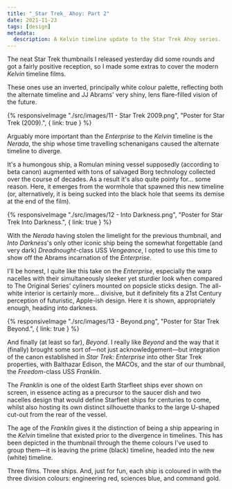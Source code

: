 ```yaml
---
title: "_Star Trek_ Ahoy: Part 2"
date: 2021-11-23
tags: [design]
metadata:
  description: A Kelvin timeline update to the Star Trek Ahoy series.
---
```


The neat Star Trek thumbnails I released yesterday did some rounds and got a fairly positive reception, so I made some extras to cover the modern _Kelvin_ timeline films.

These ones use an inverted, principally white colour palette, reflecting both the alternate timeline and JJ Abrams' very shiny, lens flare-filled vision of the future.

{% responsiveImage "./src/images/11 - Star Trek 2009.png", "Poster for Star Trek (2009).", { link: true } %}

Arguably more important than the _Enterprise_ to the _Kelvin_ timeline is the _Nerada_, the ship whose time travelling schenanigans caused the alternate timeline to diverge.

It's a humongous ship, a Romulan mining vessel supposedly (according to beta canon) augmented with tons of salvaged Borg technology collected over the course of decades. As a result it's also quite pointy for... some reason. Here, it emerges from the wormhole that spawned this new timeline (or, alternatively, it is being sucked into the black hole that seems its demise at the end of the film).

{% responsiveImage "./src/images/12 - Into Darkness.png", "Poster for Star Trek Into Darkness.", { link: true } %}

With the _Nerada_ having stolen the limelight for the previous thumbnail, and _Into Darkness_'s only other iconic ship being the somewhat forgettable (and very dark) _Dreadnought_\-class USS _Vengeance_, I opted to use this time to show off the Abrams incarnation of the _Enterprise_.

I'll be honest, I quite like this take on the _Enterprise_, especially the warp nacelles with their simultaneously sleeker yet sturdier look when compared to The Original Series' cyliners mounted on popsicle sticks design. The all-white interior is certainly more... divisive, but it definitely fits a 21st Century perception of futuristic, Apple-ish design. Here it is shown, appropriately enough, heading into darkness.

{% responsiveImage "./src/images/13 - Beyond.png", "Poster for Star Trek Beyond.", { link: true } %}

And finally (at least so far), _Beyond_. I really like _Beyond_ and the way that it (finally) brought some sort of—not just acknowledgement—but integration of the canon established in _Star Trek: Enterprise_ into other Star Trek properties, with Balthazar Edison, the MACOs, and the star of our thumbnail, the _Freedom_\-class USS _Franklin_.

The _Franklin_ is one of the oldest Earth Starfleet ships ever shown on screen, in essence acting as a precursor to the saucer dish and two nacelles design that would define Starfleet ships for centuries to come, whilst also hosting its own distinct silhouette thanks to the large U-shaped cut-out from the rear of the vessel.

The age of the _Franklin_ gives it the distinction of being a ship appearing in the _Kelvin_ timeline that existed prior to the divergence in timelines. This has been depicted in the thumbnail through the theme colours I've used to group them—it is leaving the prime (black) timeline, headed into the new (white) timeline.

Three films. Three ships. And, just for fun, each ship is coloured in with the three division colours: engineering red, sciences blue, and command gold.
